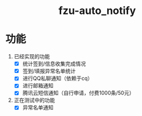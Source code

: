 <h1 align="center">fzu-auto_notify</h1>

# 功能

1. 已经实现的功能
    - [x] 统计签到/信息收集完成情况
    - [x] 签到/填报异常名单统计
    - [x] 进行QQ私聊通知（依赖于cq）
    - [x] 进行邮箱通知
    - [x] 腾讯云短信通知（自行申请，付费1000条/50元）
2. 正在测试中的功能
    - [x] 异常名单通知
